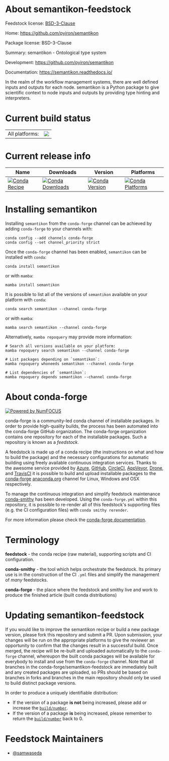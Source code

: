 About semantikon-feedstock
==========================

Feedstock license: [BSD-3-Clause](https://github.com/conda-forge/semantikon-feedstock/blob/main/LICENSE.txt)

Home: https://github.com/pyiron/semantikon

Package license: BSD-3-Clause

Summary: semantikon - Ontological type system

Development: https://github.com/pyiron/semantikon

Documentation: https://semantikon.readthedocs.io/

In the realm of the workflow management systems, there are well defined inputs and outputs for each node. semantikon is a Python package to give scientific context to node inputs and outputs by providing type hinting and interpreters.


Current build status
====================


<table><tr><td>All platforms:</td>
    <td>
      <a href="https://dev.azure.com/conda-forge/feedstock-builds/_build/latest?definitionId=24496&branchName=main">
        <img src="https://dev.azure.com/conda-forge/feedstock-builds/_apis/build/status/semantikon-feedstock?branchName=main">
      </a>
    </td>
  </tr>
</table>

Current release info
====================

| Name | Downloads | Version | Platforms |
| --- | --- | --- | --- |
| [![Conda Recipe](https://img.shields.io/badge/recipe-semantikon-green.svg)](https://anaconda.org/conda-forge/semantikon) | [![Conda Downloads](https://img.shields.io/conda/dn/conda-forge/semantikon.svg)](https://anaconda.org/conda-forge/semantikon) | [![Conda Version](https://img.shields.io/conda/vn/conda-forge/semantikon.svg)](https://anaconda.org/conda-forge/semantikon) | [![Conda Platforms](https://img.shields.io/conda/pn/conda-forge/semantikon.svg)](https://anaconda.org/conda-forge/semantikon) |

Installing semantikon
=====================

Installing `semantikon` from the `conda-forge` channel can be achieved by adding `conda-forge` to your channels with:

```
conda config --add channels conda-forge
conda config --set channel_priority strict
```

Once the `conda-forge` channel has been enabled, `semantikon` can be installed with `conda`:

```
conda install semantikon
```

or with `mamba`:

```
mamba install semantikon
```

It is possible to list all of the versions of `semantikon` available on your platform with `conda`:

```
conda search semantikon --channel conda-forge
```

or with `mamba`:

```
mamba search semantikon --channel conda-forge
```

Alternatively, `mamba repoquery` may provide more information:

```
# Search all versions available on your platform:
mamba repoquery search semantikon --channel conda-forge

# List packages depending on `semantikon`:
mamba repoquery whoneeds semantikon --channel conda-forge

# List dependencies of `semantikon`:
mamba repoquery depends semantikon --channel conda-forge
```


About conda-forge
=================

[![Powered by
NumFOCUS](https://img.shields.io/badge/powered%20by-NumFOCUS-orange.svg?style=flat&colorA=E1523D&colorB=007D8A)](https://numfocus.org)

conda-forge is a community-led conda channel of installable packages.
In order to provide high-quality builds, the process has been automated into the
conda-forge GitHub organization. The conda-forge organization contains one repository
for each of the installable packages. Such a repository is known as a *feedstock*.

A feedstock is made up of a conda recipe (the instructions on what and how to build
the package) and the necessary configurations for automatic building using freely
available continuous integration services. Thanks to the awesome service provided by
[Azure](https://azure.microsoft.com/en-us/services/devops/), [GitHub](https://github.com/),
[CircleCI](https://circleci.com/), [AppVeyor](https://www.appveyor.com/),
[Drone](https://cloud.drone.io/welcome), and [TravisCI](https://travis-ci.com/)
it is possible to build and upload installable packages to the
[conda-forge](https://anaconda.org/conda-forge) [anaconda.org](https://anaconda.org/)
channel for Linux, Windows and OSX respectively.

To manage the continuous integration and simplify feedstock maintenance
[conda-smithy](https://github.com/conda-forge/conda-smithy) has been developed.
Using the ``conda-forge.yml`` within this repository, it is possible to re-render all of
this feedstock's supporting files (e.g. the CI configuration files) with ``conda smithy rerender``.

For more information please check the [conda-forge documentation](https://conda-forge.org/docs/).

Terminology
===========

**feedstock** - the conda recipe (raw material), supporting scripts and CI configuration.

**conda-smithy** - the tool which helps orchestrate the feedstock.
                   Its primary use is in the construction of the CI ``.yml`` files
                   and simplify the management of *many* feedstocks.

**conda-forge** - the place where the feedstock and smithy live and work to
                  produce the finished article (built conda distributions)


Updating semantikon-feedstock
=============================

If you would like to improve the semantikon recipe or build a new
package version, please fork this repository and submit a PR. Upon submission,
your changes will be run on the appropriate platforms to give the reviewer an
opportunity to confirm that the changes result in a successful build. Once
merged, the recipe will be re-built and uploaded automatically to the
`conda-forge` channel, whereupon the built conda packages will be available for
everybody to install and use from the `conda-forge` channel.
Note that all branches in the conda-forge/semantikon-feedstock are
immediately built and any created packages are uploaded, so PRs should be based
on branches in forks and branches in the main repository should only be used to
build distinct package versions.

In order to produce a uniquely identifiable distribution:
 * If the version of a package **is not** being increased, please add or increase
   the [``build/number``](https://docs.conda.io/projects/conda-build/en/latest/resources/define-metadata.html#build-number-and-string).
 * If the version of a package **is** being increased, please remember to return
   the [``build/number``](https://docs.conda.io/projects/conda-build/en/latest/resources/define-metadata.html#build-number-and-string)
   back to 0.

Feedstock Maintainers
=====================

* [@samwaseda](https://github.com/samwaseda/)

